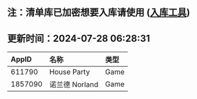 ## 注：清单库已加密想要入库请使用 ([入库工具](https://github.com/BlankTMing/ManifestAutoUpdate/releases))

## 更新时间：2024-07-28 06:28:31
| AppID | 名称 | 类型  |
| :-------------------- | :----------------------------- | :----------- |
| 611790 | House Party| Game |
| 1857090 | 诺兰德 Norland| Game |
